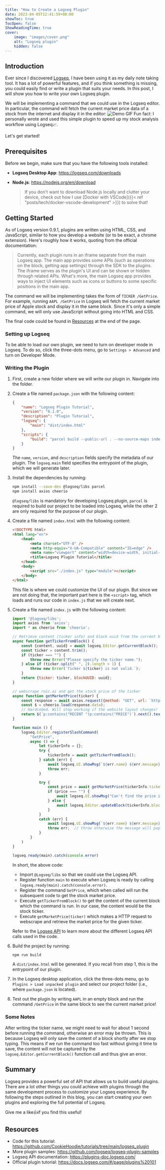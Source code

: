 ```yaml
---
title: "How to Create a Logseq Plugin"
date: 2023-04-05T12:41:59+08:00
showToc: true
TocOpen: false
ShowReadingTime: true
cover:
    image: "images/cover.png" 
    alt: "Logseq plugin" 
    hidden: false 
---
```


## Introduction
Ever since I discovered [Logseq](https://logseq.com/), I have been using it as my daily note taking tool. It has a lot of powerful features, and if you think something is missing, you could easily find or write a plugin that suits your needs. In this post, I will show you how to write your own Logseq plugin.

We will be implementing a command that we could use in the Logseq editor. In particular, the command will fetch the current market price data of a stock from the internet and display it in the editor:
![Demo GIF](images/demo.gif)
Fun fact: I personally wrote and used this simple plugin to speed up my stock analysis workflow using Logseq📈. 

Let's get started!


## Prerequisites

Before we begin, make sure that you have the following tools installed:
- **Logseq Desktop App**: https://logseq.com/downloads
- **Node.js**: https://nodejs.org/en/download
    
   > If you don't want to download Node.js locally and clutter your device, check out how I use [Docker with VSCode]({{< ref "posts/tech/docker-vscode-development" >}}) to solve that!

## Getting Started
As of Logseq version 0.9.1, plugins are written using HTML, CSS, and JavaScript, similar to how you develop a website (or to be exact, a chrome extension). Here's roughly how it works, quoting from the official documentation:

> Currently, each plugin runs in an iframe separate from the main Logseq app. The main app provides some APIs (such as operations on the block, getting app settings) through the SDK to the plugins. The iframe serves as the plugin's UI and can be shown or hidden through related APIs. What's more, the main Logseq app provides ways to inject UI elements such as icons or buttons to some specific positions in the main app.

The command we will be implementing takes the form of `TICKER /GetPrice`. For example, running `AAPL /GetPrice` in Logseq will fetch the current market price of Apple stock and display it in the same block. Since it's only a simple command, we will only use JavaScript without going into HTML and CSS.

The final code could be found in [Resources](#resources) at the end of the page.

### Setting up Logseq
To be able to load our own plugin, we need to turn on developer mode in Logseq. To do so, click the three-dots menu, go to `Settings > Advanced` and turn on Developer Mode.

### Writing the Plugin
1. First, create a new folder where we will write our plugin in. Navigate into the folder. 

1. Create a file named `package.json` with the following content:
    ```json
    {
        "name": "Logseq Plugin Tutorial",
        "version": "0.1.0",
        "description": "Plugin Tutorial",
        "logseq": {
            "main": "dist/index.html"
        },
        "scripts": {
            "build": "parcel build --public-url . --no-source-maps index.html"
        }
    }
    ```
    The `name`, `version`, and `description` fields specify the metadata of our plugin. The `logseq.main` field specifies the entrypoint of the plugin, which we will generate later.

1. Install the dependencies by running:
    ```sh
    npm install --save-dev @logseq/libs parcel
    npm install axios cheerio
    ```
    `@logseq/libs` is mandatory for developing Logseq plugin, `parcel` is required to build our project to be loaded into Logseq, while the other 2 are only required for the purpose of our plugin.

1. Create a file named `index.html` with the following content:
    ```html
    <!DOCTYPE html>
    <html lang="en">
        <head>
            <meta charset="UTF-8" />
            <meta http-equiv="X-UA-Compatible" content="IE=edge" />
            <meta name="viewport" content="width=device-width, initial-scale=1.0" />
            <title>Logseq Plugin Tutorial</title>
        </head>
        <body>
            <script src="./index.js" type="module"></script>
        </body>
    </html>
    ```
    This file is where we could customize the UI of our plugin. But since we are not doing that, the important part here is the `<script>` tag, which loads and runs our code in `index.js` that we will create next.

1. Create a file named `index.js` with the following content:
    ```js
    import '@logseq/libs';
    import axios from 'axios';
    import * as cheerio from 'cheerio';

    // Retrieve content (ticker info) and block uuid from the current block.
    async function getTickerFromBlock() {
        const {content, uuid} = await logseq.Editor.getCurrentBlock();
        const ticker = content.trim();
        if (ticker === "") {
            throw new Error("Please specify the ticker name.");
        } else if (ticker.split(" ", 2).length > 1) {
            throw new Error(`Ticker ${ticker} is not valid.`);
        }
        return {ticker: ticker, blockUUID: uuid};
    }

    // webscrape roic.ai and get the stock price of the ticker
    async function getMarketPrice(ticker) {
        const response = await axios.request({method: "GET", url: `https://roic.ai/classic/${ticker}`});
        const $ = cheerio.load(response.data);
        // Hardcoded. Will stop working if the website layout changes!
        return $(`p:contains("RECENT ")p:contains("PRICE")`).next().text();
    }

    function main () {
        logseq.Editor.registerSlashCommand(
            "GetPrice",
            async () => {
                let tickerInfo = {};
                try {
                    tickerInfo = await getTickerFromBlock();
                } catch (err) {
                    await logseq.UI.showMsg(`${err.name} ${err.message}`, "error");
                    throw err;
                }

                try {
                    const price = await getMarketPrice(tickerInfo.ticker);
                    if (price === "") {
                        await logseq.UI.showMsg("Can't find the price info.", "error");
                    } else {
                        await logseq.Editor.updateBlock(tickerInfo.blockUUID, `Current market price: *${price}*`);
                    }
                }
                catch (err) {
                    await logseq.UI.showMsg(`${err.name} ${err.message}`, "error");
                    throw err;  // throw otherwise the message will pop up multiple times.
                }
            }
        )
    }

    logseq.ready(main).catch(console.error)
    ```
    In short, the above code: 

    - Import `@Logseq/libs` so that we could use the Logseq API.
    - Register function `main` to execute when Logseq is ready by calling `logseq.ready(main).catch(console.error)`.
    - Register the command `GetPrice`, which when called will run the subsequent code to get the stock market price.
    - Execute `getTickerFromBlock()` to get the content of the current block which the command is run. In our case, the content would be the stock ticker.
    - Execute `getMarketPrice(ticker)` which makes a HTTP request to webscrape and retrieve the market price for the given ticker. 

    Refer to the [Logseq API](https://plugins-doc.logseq.com/) to learn more about the different Logseq API calls used in the code.


1. Build the project by running:
    ```sh
    npm run build
    ```
    A `dist/index.html` will be generated. If you recall from step 1, this is the entrypoint of our plugin.

1. In the Logseq desktop application, click the three-dots menu, go to `Plugins > Load unpacked plugin` and select our project folder (i.e., where `package.json` is located).

1. Test out the plugin by writing `AAPL` in an empty block and run the command `/GetPrice` in the same block to see the current market price! 

### Some Notes
After writing the ticker name, we might need to wait for about 1 second before running the command, otherwise an error may be thrown. This is because Logseq will only save the content of a block shortly after we stop typing. This means if we run the command too fast without giving it time to save, the content will not be captured by the `logseq.Editor.getCurrentBlock()` function call and thus give an error.


## Summary
Logseq provides a powerful set of API that allows us to build useful plugins. There are a lot other things you could achieve with plugins through the same development process to customize your Logseq experience. By following the steps outlined in this blog, you can start creating your own plugins and exploring the full potential of Logseq.  

Give me a like👍if you find this useful! 

## Resources
- Code for this tutorial: https://github.com/CookieHoodie/tutorials/tree/main/logseq_plugin
- More plugin samples: https://github.com/logseq/logseq-plugin-samples
- Logseq API documentation: https://plugins-doc.logseq.com/
- Official plugin tutorial: https://docs.logseq.com/#/page/plugins%20101
